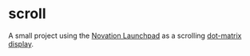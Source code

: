 # scroll
A small project using the [Novation Launchpad][launchpad] as a scrolling
[dot-matrix display][dot-matrix]. 

[launchpad]: https://us.novationmusic.com/launch/launchpad
[dot-matrix]: https://en.wikipedia.org/wiki/Dot-matrix_display
